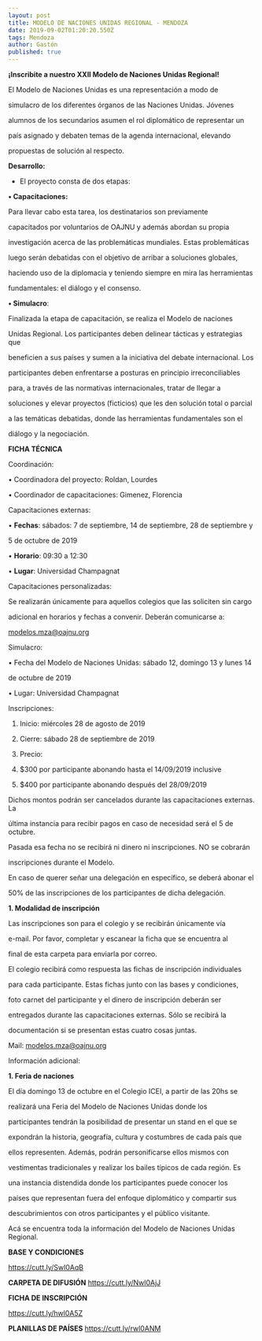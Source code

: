 ```yaml
---
layout: post
title: MODELO DE NACIONES UNIDAS REGIONAL - MENDOZA
date: 2019-09-02T01:20:20.550Z
tags: Mendoza
author: Gastón
published: true
---
```

**¡Inscribite a nuestro XXII Modelo de Naciones Unidas Regional!**

El Modelo de Naciones Unidas es una representación a modo de

simulacro de los diferentes órganos de las Naciones Unidas. Jóvenes

alumnos de los secundarios asumen el rol diplomático de representar un

país asignado y debaten temas de la agenda internacional, elevando

propuestas de solución al respecto.

**Desarrollo:**

* El proyecto consta de dos etapas:

**• Capacitaciones:**

Para llevar cabo esta tarea, los destinatarios son previamente

capacitados por voluntarios de OAJNU y además abordan su propia

investigación acerca de las problemáticas mundiales. Estas problemáticas

luego serán debatidas con el objetivo de arribar a soluciones globales,

haciendo uso de la diplomacia y teniendo siempre en mira las herramientas

fundamentales: el diálogo y el consenso.

**• Simulacro**:

Finalizada la etapa de capacitación, se realiza el Modelo de naciones

Unidas Regional. Los participantes deben delinear tácticas y estrategias que

beneficien a sus países y sumen a la iniciativa del debate internacional. Los

participantes deben enfrentarse a posturas en principio irreconciliables

para, a través de las normativas internacionales, tratar de llegar a

soluciones y elevar proyectos (ficticios) que les den solución total o parcial

a las temáticas debatidas, donde las herramientas fundamentales son el

diálogo y la negociación.

**FICHA TÉCNICA**

Coordinación:

• Coordinadora del proyecto: Roldan, Lourdes

• Coordinador de capacitaciones: Gimenez, Florencia

Capacitaciones externas:

• **Fechas**: sábados: 7 de septiembre, 14 de septiembre, 28 de septiembre y

5 de octubre de 2019

• **Horario**: 09:30 a 12:30

• **Lugar**: Universidad Champagnat

Capacitaciones personalizadas:

Se realizarán únicamente para aquellos colegios que las soliciten sin cargo

adicional en horarios y fechas a convenir. Deberán comunicarse a:

modelos.mza@oajnu.org

Simulacro:

• Fecha del Modelo de Naciones Unidas: sábado 12, domingo 13 y lunes 14

de octubre de 2019

• Lugar: Universidad Champagnat

Inscripciones:

1. Inicio: miércoles 28 de agosto de 2019

2. Cierre: sábado 28 de septiembre de 2019

3. Precio:

1. $300 por participante abonando hasta el 14/09/2019 inclusive

2. $400 por participante abonando después del 28/09/2019

Dichos montos podrán ser cancelados durante las capacitaciones externas. La

última instancia para recibir pagos en caso de necesidad será el 5 de octubre.

Pasada esa fecha no se recibirá ni dinero ni inscripciones. NO se cobrarán

inscripciones durante el Modelo.

En caso de querer señar una delegación en específico, se deberá abonar el

50% de las inscripciones de los participantes de dicha delegación.

**1. Modalidad de inscripción**

Las inscripciones son para el colegio y se recibirán únicamente vía

e-mail. Por favor, completar y escanear la ficha que se encuentra al

final de esta carpeta para enviarla por correo.

El colegio recibirá como respuesta las fichas de inscripción individuales

para cada participante. Estas fichas junto con las bases y condiciones,

foto carnet del participante y el dinero de inscripción deberán ser

entregados durante las capacitaciones externas. Sólo se recibirá la

documentación si se presentan estas cuatro cosas juntas.

Mail: modelos.mza@oajnu.org

Información adicional:

**1. Feria de naciones**

El día domingo 13 de octubre en el Colegio ICEI, a partir de las 20hs se

realizará una Feria del Modelo de Naciones Unidas donde los

participantes tendrán la posibilidad de presentar un stand en el que se

expondrán la historia, geografía, cultura y costumbres de cada país que

ellos representen. Además, podrán personificarse ellos mismos con

vestimentas tradicionales y realizar los bailes típicos de cada región. Es

una instancia distendida donde los participantes puede conocer los

países que representan fuera del enfoque diplomático y compartir sus

descubrimientos con otros participantes y el público visitante.

Acá se encuentra toda la información del Modelo de Naciones Unidas Regional. 

**BASE Y CONDICIONES**

 https://cutt.ly/Swl0AqB 

**CARPETA DE DIFUSIÓN**  https://cutt.ly/Nwl0AjJ 

**FICHA DE INSCRIPCIÓN** 

https://cutt.ly/hwl0A5Z

**PLANILLAS DE PAÍSES** https://cutt.ly/rwl0ANM
